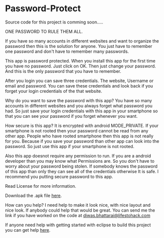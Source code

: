 Password-Protect
================
Source code for this project is comming soon.....

ONE PASSWORD TO RULE THEM ALL.

If you have so many accounts in different websites and want to organize the password then this is the solution for anyone. You just have to remember one password and don't have to remember many passwords. 

This app is password protected. When you install this app for the first time you have no password. Just click on OK. Then just change your password. And this is the only password that you have to remember.

After you login you can save three credentials. The website, Username or email and password. You can save these credentials and look back if you forget your login credentials of the that website. 

Why do you want to save the password with this app?
You have so many accounts in different websites and you always forget what password you had. So just save your login credentials with this app in your smartphone so that you can see your password if you forget whenever you want.

How secure is this app?
It is encrypted with android MODE_PRIVATE. If your smartphone is not rooted then your password cannot be read from any other app. People who have rooted smartphone then this app is not really for you. Because if you save your password than other app can look into the password. So just use this app if your smartphone is not rooted.

Also this app doesnot require any permission to run. If you are a android developer than you may know what Permissions are. So you don't have to worry about your password being stolen. If somebody knows the password of this app than only they can see all of the credentials otherwise It is safe. I recommend you putting secure password to this app.

Read License for more information.

Download the .apk file <a href="http://www.lifestohack.com/divon/public.php?service=files&t=322b2de4a16f56ba1c9084f12b32460b">here</a>.

How can you help?
I need help to make it look nice, with nice layout and nice look. If anybody could help that would be great. You can send me the link if you have worked on the code at diwas.bhattarai@lifestohack.com

If anyone need help with getting started with eclipse to build this project you can get help <a href="http://www.lifestohack.com/?s=eclipse">here</a>.
